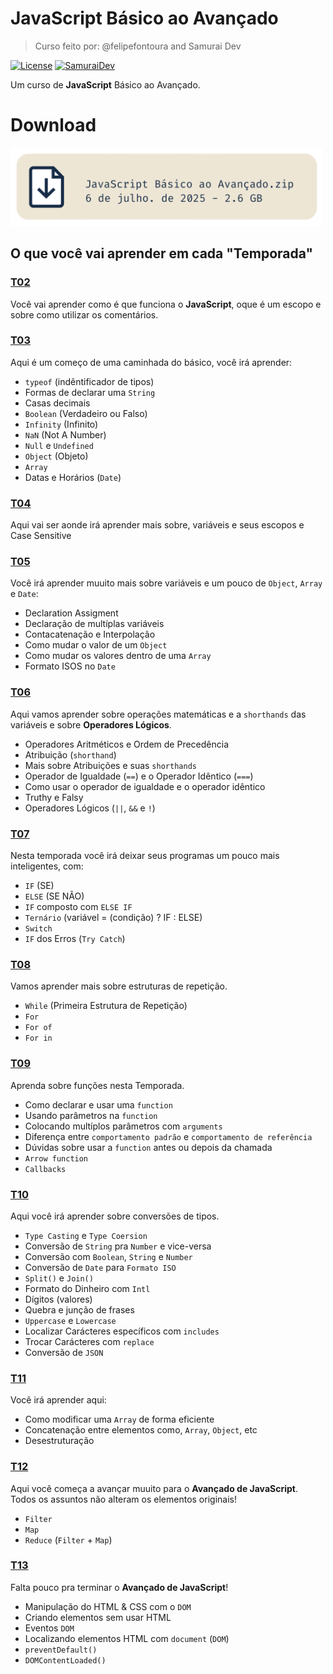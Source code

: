 # JavaScript Básico ao Avançado
> Curso feito por: @felipefontoura and Samurai Dev

[![License](https://img.shields.io/badge/License-MIT-2f65c9)](LICENSE)
[![SamuraiDev](https://img.shields.io/badge/Site%20do%20Samurai%20Dev-e44242)](https://class.devsamurai.com.br/)

Um curso de **JavaScript** Básico ao Avançado.

# Download
<a href="https://cursos.devsamurai.com.br/JavaScript%20B%C3%A1sico%20ao%20Avan%C3%A7ado.zip">
<img alt="JavaScript Básico ao Avançado.zip - 06 de jul. de 2025 - 2.6 GB" src="imgs/dowloand-curso.png" width="500">
</a>

## O que você vai aprender em cada "**Temporada**"

### [T02](Temporadas/T02/)
Você vai aprender como é que funciona o **JavaScript**, oque é um escopo e sobre como utilizar os comentários.

### [T03](Temporadas/T03/)
Aqui é um começo de uma caminhada do básico, você irá aprender:
* ``typeof`` (indêntificador de tipos)
* Formas de declarar uma ``String``
* Casas decimais
* ``Boolean`` (Verdadeiro ou Falso)
* ``Infinity`` (Infinito)
* ``NaN`` (Not A Number)
* ``Null`` e ``Undefined``
* ``Object`` (Objeto)
* ``Array``
* Datas e Horários (``Date``)

### [T04](Temporadas/T04/)
Aqui vai ser aonde irá aprender mais sobre, variáveis e seus escopos e Case Sensitive

### [T05](Temporadas/T05/)
Você irá aprender muuito mais sobre variáveis e um pouco de ``Object``, ``Array`` e ``Date``:
* Declaration Assigment
* Declaração de multíplas variáveis
* Contacatenação e Interpolação
* Como mudar o valor de um ``Object``
* Como mudar os valores dentro de uma ``Array``
* Formato ISOS no ``Date``

### [T06](Temporadas/T06/)
Aqui vamos aprender sobre operações matemáticas e a ``shorthands`` das variáveis e sobre **Operadores Lógicos**.

* Operadores Aritméticos e Ordem de Precedência
* Atribuição (``shorthand``)
* Mais sobre Atribuições e suas ``shorthands``
* Operador de Igualdade (``==``) e o Operador Idêntico (``===``)
* Como usar o operador de igualdade e o operador idêntico
* Truthy e Falsy
* Operadores Lógicos (``||``, ``&&`` e ``!``)

### [T07](Temporadas/T07/)
Nesta temporada você irá deixar seus programas um pouco mais inteligentes, com:

* ``IF`` (SE)
* ``ELSE`` (SE NÃO)
* ``IF`` composto com ``ELSE IF``
* ``Ternário`` (variável = (condição) ? IF : ELSE)
* ``Switch``
* ``IF`` dos Erros (``Try Catch``)

### [T08](Temporadas/T08/)
Vamos aprender mais sobre estruturas de repetição.

* ``While`` (Primeira Estrutura de Repetição)
* ``For``
* ``For of``
* ``For in``

### [T09](Temporadas/T09/)
Aprenda sobre funções nesta Temporada.
* Como declarar e usar uma ``function``
* Usando parâmetros na ``function``
* Colocando multíplos parâmetros com ``arguments``
* Diferença entre ``comportamento padrão`` e ``comportamento de referência``
* Dúvidas sobre usar a ``function`` antes ou depois da chamada
* ``Arrow function``
* ``Callbacks``

### [T10](Temporadas/T10/)
Aqui você irá aprender sobre conversões de tipos.
* ``Type Casting`` e ``Type Coersion``
* Conversão de ``String`` pra ``Number`` e vice-versa
* Conversão com ``Boolean``, ``String`` e ``Number``
* Conversão de ``Date`` para ``Formato ISO``
* ``Split()`` e ``Join()``
* Formato do Dinheiro com ``Intl``
* Dígitos (valores)
* Quebra e junção de frases
* ``Uppercase`` e ``Lowercase``
* Localizar Carácteres específicos com ``includes``
* Trocar Carácteres com ``replace``
* Conversão de ``JSON``

### [T11](Temporadas/T11/)
Você irá aprender aqui:
* Como modificar uma ``Array`` de forma eficiente
* Concatenação entre elementos como, ``Array``, ``Object``, etc
* Desestruturação

### [T12](Temporadas/T12/)
Aqui você começa a avançar muuito para o **Avançado de JavaScript**. Todos os assuntos não alteram os elementos originais!
* ``Filter``
* ``Map``
* ``Reduce`` (``Filter`` + ``Map``)

### [T13](Temporadas/T13/)
Falta pouco pra terminar o **Avançado de JavaScript**!
* Manipulação do HTML & CSS com o ``DOM``
* Criando elementos sem usar HTML
* Eventos ``DOM``
* Localizando elementos HTML com ``document`` (``DOM``)
* ``preventDefault()``
* ``DOMContentLoaded()``
